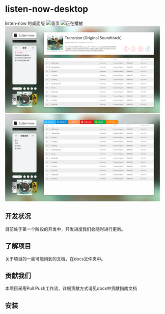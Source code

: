 # listen-now-desktop

listen-now 的桌面版
![首页](designs/Listen-now_首页.jpg)
![正在播放](designs/Listen-now_正在播放页.jpg)
![歌单页](designs/Listen-now_歌单页.jpg)
![搜索页](designs/Listen-now_搜索页.jpg)

## 开发状况

目前处于第一个阶段的开发中，开发进度我们会随时进行更新。

## 了解项目

关于项目的一些可能用到的文档，在docs文件夹中。

## 贡献我们

本项目采用Pull Push工作流，详细贡献方式请见docs中贡献指南文档

## 安装


